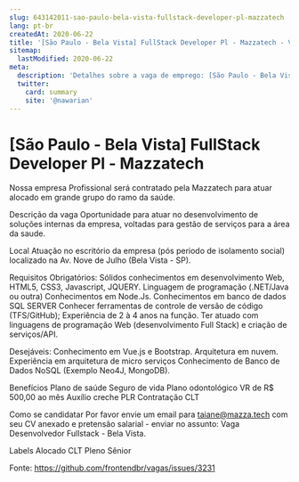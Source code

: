 ```yaml
---
slug: 643142011-sao-paulo-bela-vista-fullstack-developer-pl-mazzatech
lang: pt-br
createdAt: 2020-06-22
title: '[São Paulo - Bela Vista] FullStack Developer Pl - Mazzatech - Vaga de Emprego'
sitemap:
  lastModified: 2020-06-22
meta:
  description: 'Detalhes sobre a vaga de emprego: [São Paulo - Bela Vista] FullStack Developer Pl - Mazzatech'
  twitter:
    card: summary
    site: '@nawarian'
---
```


# [São Paulo - Bela Vista] FullStack Developer Pl - Mazzatech

Nossa empresa
Profissional será contratado pela Mazzatech para atuar alocado em grande grupo do ramo da saúde.

Descrição da vaga
Oportunidade para atuar no desenvolvimento de soluções internas da empresa, voltadas para gestão de serviços para a área da saude.

Local
Atuação no escritório da empresa (pós periodo de isolamento social) localizado na Av. Nove de Julho (Bela Vista - SP).

Requisitos
Obrigatórios:
Sólidos conhecimentos em desenvolvimento Web, HTML5, CSS3, Javascript, JQUERY.
Linguagem de programação (.NET/Java ou outra)
Conhecimentos em Node.Js.
Conhecimentos em banco de dados SQL SERVER
Conhecer ferramentas de controle de versão de código (TFS/GitHub);
Experiência de 2 à 4 anos na função.
Ter atuado com linguagens de programação Web (desenvolvimento Full Stack) e criação de serviços/API.

Desejáveis:
Conhecimento em Vue.js e Bootstrap.
Arquitetura em nuvem.
Experiência em arquitetura de micro serviços
Conhecimento de Banco de Dados NoSQL (Exemplo Neo4J, MongoDB).

Benefícios
Plano de saúde
Seguro de vida
Plano odontológico
VR de R$ 500,00 ao mês
Auxílio creche
PLR
Contratação
CLT

Como se candidatar
Por favor envie um email para taiane@mazza.tech com seu CV anexado e pretensão salarial - enviar no assunto: Vaga Desenvolvedor Fullstack - Bela Vista.

Labels
Alocado
CLT
Pleno
Sênior

Fonte: https://github.com/frontendbr/vagas/issues/3231